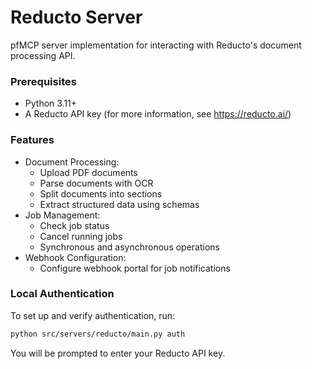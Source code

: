 # Reducto Server

pfMCP server implementation for interacting with Reducto's document processing API.

### Prerequisites

- Python 3.11+
- A Reducto API key (for more information, see https://reducto.ai/)

### Features

- Document Processing:
  - Upload PDF documents
  - Parse documents with OCR
  - Split documents into sections
  - Extract structured data using schemas
- Job Management:
  - Check job status
  - Cancel running jobs
  - Synchronous and asynchronous operations
- Webhook Configuration:
  - Configure webhook portal for job notifications

### Local Authentication

To set up and verify authentication, run:

```bash
python src/servers/reducto/main.py auth
```

You will be prompted to enter your Reducto API key.
